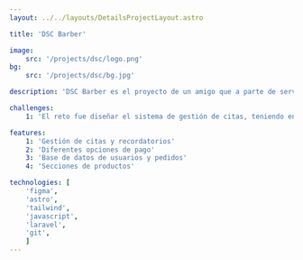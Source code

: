 ```yaml
---
layout: ../../layouts/DetailsProjectLayout.astro

title: 'DSC Barber'

image:
    src: '/projects/dsc/logo.png'
bg: 
    src: '/projects/dsc/bg.jpg'

description: 'DSC Barber es el proyecto de un amigo que a parte de servicio de barbería, también vende camisetas y sudaderas con sus logos.'

challenges:
    1: 'El reto fue diseñar el sistema de gestión de citas, teniendo en cuenta los tiempos según el servicio y pudiendo personalizarlos con usuarios puntuales cuando son excepciones para optimizar el día.'

features:
    1: 'Gestión de citas y recordatorios'
    2: 'Diferentes opciones de pago'
    3: 'Base de datos de usuarios y pedidos'
    4: 'Secciones de productos'

technologies: [
    'figma', 
    'astro', 
    'tailwind', 
    'javascript',
    'laravel',
    'git',
    ]
---
```

